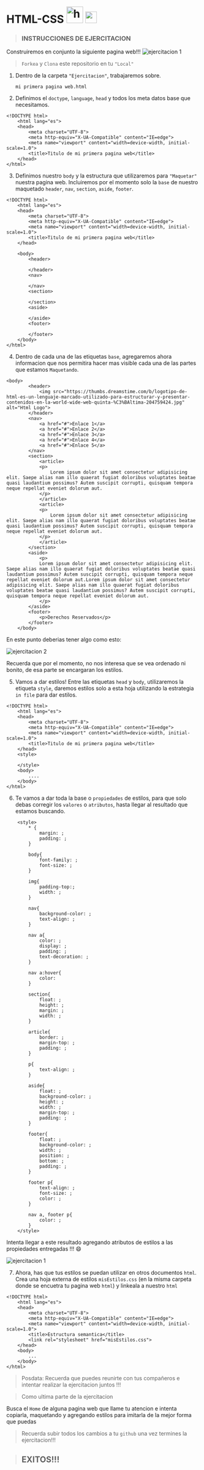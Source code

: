 # HTML-CSS <img src='./img/headers/html.png' alt="html image" width="43" > <img src='./img/headers/css3.png' alt="css image" width="30" >

> ### INSTRUCCIONES DE EJERCITACION

Construiremos en conjunto la siguiente pagina web!!!
![ejercitacion 1](./img/ejercitacion/ejercitacion_1_final.JPG)

> `Forkea` y `Clona` este repositorio en tu `"Local"`

1. Dentro de la carpeta `"Ejercitacion"`, trabajaremos sobre. 

    `mi primera pagina web.html`

2. Definimos el `doctype`, `language`, `head` y todos los meta datos base que necesitamos.
```
<!DOCTYPE html>
    <html lang="es">
    <head>
        <meta charset="UTF-8">
        <meta http-equiv="X-UA-Compatible" content="IE=edge">
        <meta name="viewport" content="width=device-width, initial-scale=1.0">
        <title>Titulo de mi primera pagina web</title>
    </head>
</html>
```
3. Definimos nuestro `body` y la estructura que utilizaremos para `"Maquetar"` nuestra pagina web.
Incluiremos por el momento solo la `base` de nuestro maquetado `header`, `nav`, `section`, `aside`, `footer`. 
```
<!DOCTYPE html>
    <html lang="es">
    <head>
        <meta charset="UTF-8">
        <meta http-equiv="X-UA-Compatible" content="IE=edge">
        <meta name="viewport" content="width=device-width, initial-scale=1.0">
        <title>Titulo de mi primera pagina web</title>
    </head>

    <body>
        <header>
            
        </header>
        <nav>
            
        </nav>
        <section>
            
        </section>
        <aside>
            
        </aside>
        <footer>
        
        </footer>
    </body>
</html>
```
4. Dentro de cada una de las etiquetas `base`, agregaremos ahora informacion que nos permitira hacer mas visible cada una de las partes que estamos `Maquetando`. 
```
<body>
        <header>
            <img src="https://thumbs.dreamstime.com/b/logotipo-de-html-es-un-lenguaje-marcado-utilizado-para-estructurar-y-presentar-contenidos-en-la-world-wide-web-quinta-%C3%BAltima-204759424.jpg" alt="Html Logo">
        </header>
        <nav>
            <a href="#">Enlace 1</a>
            <a href="#">Enlace 2</a>
            <a href="#">Enlace 3</a>
            <a href="#">Enlace 4</a>
            <a href="#">Enlace 5</a>
        </nav>
        <section>
            <article>
            <p>
                Lorem ipsum dolor sit amet consectetur adipisicing elit. Saepe alias nam illo quaerat fugiat doloribus voluptates beatae quasi laudantium possimus? Autem suscipit corrupti, quisquam tempora neque repellat eveniet dolorum aut.
            </p>
            </article>
            <article>
            <p>
                Lorem ipsum dolor sit amet consectetur adipisicing elit. Saepe alias nam illo quaerat fugiat doloribus voluptates beatae quasi laudantium possimus? Autem suscipit corrupti, quisquam tempora neque repellat eveniet dolorum aut.
            </p>
            </article>
        </section>
        <aside>
            <p>
            Lorem ipsum dolor sit amet consectetur adipisicing elit. Saepe alias nam illo quaerat fugiat doloribus voluptates beatae quasi laudantium possimus? Autem suscipit corrupti, quisquam tempora neque repellat eveniet dolorum aut.Lorem ipsum dolor sit amet consectetur adipisicing elit. Saepe alias nam illo quaerat fugiat doloribus voluptates beatae quasi laudantium possimus? Autem suscipit corrupti, quisquam tempora neque repellat eveniet dolorum aut.
            </p>
        </aside>
        <footer>
            <p>Derechos Reservados</p>
        </footer>
    </body>
```
En este punto deberias tener algo como esto:

![ejercitacion 2](./img/ejercitacion/ejercitacion_2.JPG)

Recuerda que por el momento, no nos interesa que se vea ordenado ni bonito, de esa parte se encargaran los estilos. 

5. Vamos a dar estilos!
Entre las etiquetas `head` y `body`, utilizaremos la etiqueta `style`, daremos estilos solo a esta hoja utilizando la estrategia `in file` para dar estilos.
```
<!DOCTYPE html>
    <html lang="es">
    <head>
        <meta charset="UTF-8">
        <meta http-equiv="X-UA-Compatible" content="IE=edge">
        <meta name="viewport" content="width=device-width, initial-scale=1.0">
        <title>Titulo de mi primera pagina web</title>
    </head>
    <style>
        
    </style>
    <body>
        ....
    </body>
</html>
```
6. Te vamos a dar toda la base o `propiedades` de estilos, para que solo debas corregir los `valores` o `atributos`, hasta llegar al resultado que estamos buscando.
```
    <style>
        * {
            margin: ;
            padding: ;
        }
        
        body{
            font-family: ;
            font-size: ;
        }
        
        img{
            padding-top:;
            width: ;
        }
        
        nav{
            background-color: ;
            text-align: ;
        }
        
        nav a{
            color: ;
            display: ;
            padding: ;
            text-decoration: ;
        }
        
        nav a:hover{
            color: 
        }
        
        section{
            float: ;
            height: ;
            margin: ;
            width: ;
        }
        
        article{
            border: ;
            margin-top: ;
            padding: ;
        }
        
        p{
            text-align: ;
        }
        
        aside{
            float: ;
            background-color: ;
            height: ;
            width: ;
            margin-top: ;
            padding: ;
        }
        
        footer{
            float: ;
            background-color: ;
            width: ;
            position: ;
            bottom: ;
            padding: ;
        }
        
        footer p{
            text-align: ;
            font-size: ;
            color: ;
        }
        
        nav a, footer p{
            color: ;
        }
    </style>
```
Intenta llegar a este resultado agregando atributos de estilos a las propiedades entregadas !!! :smile:

![ejercitacion 1](./img/ejercitacion/ejercitacion_1_final.JPG)

7. Ahora, has que tus estilos se puedan utilizar en otros documentos `html`. Crea una hoja externa de estilos `misEstilos.css` (en la misma carpeta donde se encuetra tu pagina web `html`) y linkeala a nuestro `html` 
```
<!DOCTYPE html>
    <html lang="es">
    <head>
        <meta charset="UTF-8">
        <meta http-equiv="X-UA-Compatible" content="IE=edge">
        <meta name="viewport" content="width=device-width, initial-scale=1.0">
        <title>Estructura semantica</title>
        <link rel="stylesheet" href="misEstilos.css">
    </head>
    <body>
        ...
    </body>
</html>    

``` 



> Posdata: Recuerda que puedes reunirte con tus compañeros e intentar realizar la ejercitacion juntos !!!

> Como ultima parte de la ejercitacion

Busca el `Home` de alguna pagina web que llame tu atencion e intenta copiarla, maquetando y agregando estilos para imitarla de la mejor forma que puedas 

> Recuerda subir todos los cambios a tu `github` una vez termines la ejercitacion!!!

> ## EXITOS!!!